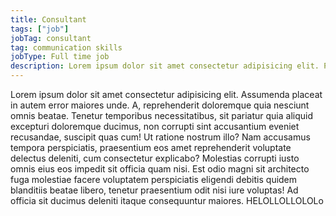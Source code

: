 ```yaml
---
title: Consultant
tags: ["job"]
jobTag: consultant
tag: communication skills
jobType: Full time job
description: Lorem ipsum dolor sit amet consectetur adipisicing elit. Perferendis accusantium sit illo neque rem omnis quaerat, nam similique vitae delectus ad magni vel quo maxime, magnam placeat. Reprehenderit, distinctio aliquam?
---
```


Lorem ipsum dolor sit amet consectetur adipisicing elit. Assumenda
placeat in autem error maiores unde. A, reprehenderit doloremque
quia nesciunt omnis beatae. Tenetur temporibus necessitatibus, sit
pariatur quia aliquid excepturi doloremque ducimus, non corrupti
sint accusantium eveniet recusandae, suscipit quas cum! Ut ratione
nostrum illo? Nam accusamus tempora perspiciatis, praesentium eos
amet reprehenderit voluptate delectus deleniti, cum consectetur
explicabo? Molestias corrupti iusto omnis eius eos impedit sit
officia quam nisi. Est odio magni sit architecto fuga molestiae
facere voluptatem perspiciatis eligendi debitis quidem blanditiis
beatae libero, tenetur praesentium odit nisi iure voluptas! Ad
officia sit ducimus deleniti itaque consequuntur maiores.
HELOLLOLLOLOLo
